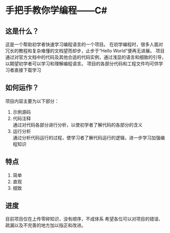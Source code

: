 # 手把手教你学编程——C#
## 这是什么？
这是一个帮助初学者快速学习编程语言的一个项目。 
在初学编程时，很多人面对冗长的教程和复杂难懂的文档望而却步，止步于“Hello World”便再无进展。 
项目通过对官方文档中的代码及其他合适的代码实例，通过浅显的语言和细致的引导，以期望初学者可以学习和理解编程语言。 
项目的各部分代码和工程文件均可供学习者直接下载学习 
## 如何运作？
项目内容主要为以下部分：
1. 示例源码
2. 代码注释  
	通过对代码各部分进行分析，以使初学者了解代码的各部分的含义
1. 运行分析  
	通过分析代码运行的过程，使学习者了解代码运行的逻辑，进一步学习加强编程知识
## 特点
1. 简单
1. 直观
1. 细致
## 进度
目前项目仅在上传零碎知识，没有顺序，不成体系
希望各位可以对项目的错误、疏漏以及不完善的地方加以指正和改进。
